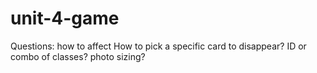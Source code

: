 # unit-4-game

Questions:
how to affect
How to pick a specific card to disappear? ID or combo of classes?
photo sizing?